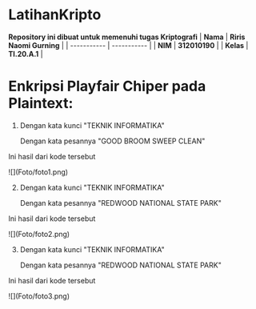 # LatihanKripto

<strong>Repository ini dibuat untuk memenuhi tugas Kriptografi</strong>
| <strong>Nama</strong> | <strong>Riris Naomi Gurning</strong> |
| ----------- | ----------- |
| <strong>NIM</strong> | <strong>312010190</strong> |
| <strong>Kelas</strong> | <strong>TI.20.A.1</strong> |

# Enkripsi Playfair Chiper pada Plaintext:

1. Dengan kata kunci "TEKNIK INFORMATIKA"<p>Dengan kata pesannya "GOOD BROOM SWEEP CLEAN"</p>
<p>Ini hasil dari kode tersebut</p>
![](Foto/foto1.png)

2. Dengan kata kunci "TEKNIK INFORMATIKA"<p>Dengan kata pesannya "REDWOOD NATIONAL STATE PARK"</p>
<p>Ini hasil dari kode tersebut</p>
![](Foto/foto2.png)

3. Dengan kata kunci "TEKNIK INFORMATIKA"<p>Dengan kata pesannya "REDWOOD NATIONAL STATE PARK"</p>
<p>Ini hasil dari kode tersebut</p>
![](Foto/foto3.png)
